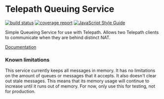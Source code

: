 Telepath Queuing Service
========================
[![build status](https://gitlab.ta.philips.com/blockchain-lab/telepath-queuing-service/badges/master/build.svg)](https://gitlab.ta.philips.com/blockchain-lab/telepath-queuing-service/commits/master)
[![coverage report](https://gitlab.ta.philips.com/blockchain-lab/telepath-queuing-service/badges/master/coverage.svg)](https://gitlab.ta.philips.com/blockchain-lab/telepath-queuing-service/commits/master)
[![JavaScript Style Guide](https://img.shields.io/badge/code_style-standard-brightgreen.svg)](https://standardjs.com)

Simple Queueing Service for use with Telepath. Allows two Telepath clients to
communicate when they are behind distinct NAT.

[Documentation][1]


[1]: http://blockchain-lab.gitlab-pages.ta.philips.com/telepath

### Known limitations

This service currently keeps all messages in memory. It has no limitations on
the amount of queues or messages that it accepts. It also doesn't clear out
stale messages. This means that its memory usage will continue to increase until
it runs out of memory. For now, only use this for testing, not for production.
